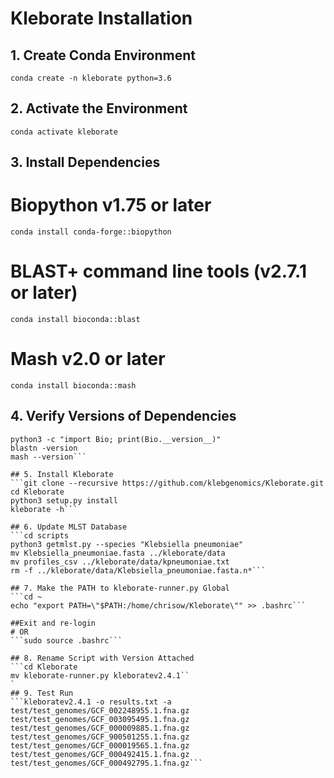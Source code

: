# Kleborate Installation

## 1. Create Conda Environment
```conda create -n kleborate python=3.6```

## 2. Activate the Environment
```conda activate kleborate```

## 3. Install Dependencies
# Biopython v1.75 or later
```conda install conda-forge::biopython```

# BLAST+ command line tools (v2.7.1 or later)
```conda install bioconda::blast```

# Mash v2.0 or later
```conda install bioconda::mash```

## 4. Verify Versions of Dependencies
```python3 --version
python3 -c "import Bio; print(Bio.__version__)"
blastn -version
mash --version```

## 5. Install Kleborate
```git clone --recursive https://github.com/klebgenomics/Kleborate.git
cd Kleborate
python3 setup.py install
kleborate -h```

## 6. Update MLST Database
```cd scripts
python3 getmlst.py --species "Klebsiella pneumoniae"
mv Klebsiella_pneumoniae.fasta ../kleborate/data
mv profiles_csv ../kleborate/data/kpneumoniae.txt
rm -f ../kleborate/data/Klebsiella_pneumoniae.fasta.n*```

## 7. Make the PATH to kleborate-runner.py Global
```cd ~
echo "export PATH=\"$PATH:/home/chrisow/Kleborate\"" >> .bashrc```

##Exit and re-login
# OR
```sudo source .bashrc```

## 8. Rename Script with Version Attached
```cd Kleborate
mv kleborate-runner.py kleboratev2.4.1``
`
## 9. Test Run
```kleboratev2.4.1 -o results.txt -a test/test_genomes/GCF_002248955.1.fna.gz test/test_genomes/GCF_003095495.1.fna.gz test/test_genomes/GCF_000009885.1.fna.gz test/test_genomes/GCF_900501255.1.fna.gz test/test_genomes/GCF_000019565.1.fna.gz test/test_genomes/GCF_000492415.1.fna.gz test/test_genomes/GCF_000492795.1.fna.gz```

